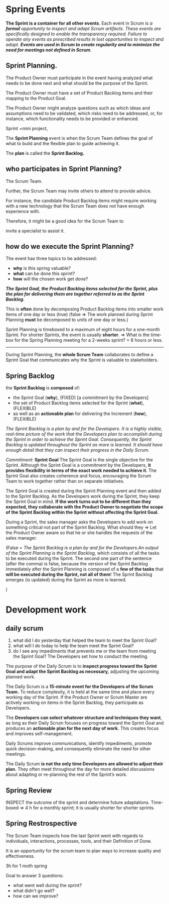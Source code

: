  
# Spring Events 
**The Sprint is a container for all other events**. Each event in Scrum is _a **formal** opportunity to inspect and adapt Scrum artifacts. These events are specifically designed to enable the transparency required. Failure to operate any events as prescribed results in lost opportunities to inspect and adapt. **Events are used in Scrum to create regularity and to minimize the need for meetings not defined in Scrum**._
## Sprint Planning.

The Product Owner must participate in the event having analyzed what needs to be done next and what should be the purpose of the Sprint.

The Product Owner must have a set of Product Backlog items and their mapping to the Product Goal.

The Product Owner might analyze questions such as which ideas and
assumptions need to be validated, which risks need to be addressed,
or, for instance, which functionality needs to be provided or enhanced.

Sprint =mini project,

The **Sprint Planning** event is when the Scrum Team defines the
goal of what to build and the flexible plan to guide achieving it.

The **plan** is called the **Sprint Backlog.**


## who participates in Sprint Planning?

The Scrum Team.

Further, the Scrum Team may invite others to attend to provide advice.

For instance, the candidate Product Backlog items might require working with a new technology that the Scrum Team does not have enough experience with.

Therefore, it might be a good idea for the Scrum Team to

invite a specialist to assist it.

## how do we execute the Sprint Planning?

The event has three topics to be addressed:

- **why** is this spring valuable?
- **what** can be done this sprint?
- **how** will the chosen work get done?


_**The Sprint Goal, the Product Backlog items selected for the Sprint, plus the plan for delivering them are together referred to as the Sprint Backlog**._


This is **often** done by decomposing Product Backlog items into smaller work items of one day or less (true)
(false => The work planned during Sprint Planning **must** be
decomposed to units of one day or less.)

Sprint Planning is timeboxed to a maximum of eight hours for a one-month Sprint. For shorter Sprints, the event is usually **shorter**.  => What is the time-box for the Spring Planning meeting for a 2-weeks sprint? = 8 hours or less.


_______


During Sprint Planning, the **whole Scrum Team** collaborates to define a Sprint Goal that communicates why the Sprint is valuable to stakeholders.


## Spring Backlog
the **Sprint Backlog** is **composed** of:
- the Sprint Goal (**why**), (FIXED) [a commitment by the Developers]
- the set of Product Backlog items selected for the Sprint (**what**),(FLEXIBLE)
- as well as an **actionable plan** for delivering the Increment (**how**), (FLEXIBLE)

_The Sprint Backlog is a plan by and for the Developers. It is a highly visible, real-time picture of the work that the Developers plan to accomplish during the Sprint in order to achieve the Sprint Goal. Consequently, the Sprint Backlog is updated throughout the Sprint as more is learned. It should have enough detail that they can inspect their progress in the Daily Scrum._



_Commitment:_ **Sprint Goal**
The Sprint Goal is the single objective for the Sprint. Although the Sprint Goal is a commitment by the Developers, **it provides flexibility in terms of the exact work needed to achieve it**. The Sprint Goal also creates coherence and focus, encouraging the Scrum Team to work together rather than on separate initiatives.

The Sprint Goal is created during the Sprint Planning event and then added to the Sprint Backlog. As the Developers work during the Sprint, they keep the Sprint Goal in mind. **If the work turns out to be different than they expected, they collaborate with the Product Owner to negotiate the scope of the Sprint Backlog within the Sprint without affecting the Sprint Goal.**



During a Sprint, the sales manager asks the Developers to add work on
something critical not part of the Sprint Backlog. What should they
=> Let the Product Owner aware so that he or she handles the requests of the sales manager.


  (False = _The Sprint Backlog is a plan by and for the Developers.An output of the Sprint Planning is the Sprint Backlog,_ which consists of all the tasks to be   executed during the Sprint.
The second one part of the sentence (after the comma) is false, because the version of the Sprint Backlog immediately after the Sprint Planning is composed of a **few of the tasks** that **will be executed during the Sprint, not all of them**! 
  The Sprint Backlog emerges (is updated) during the Sprint as more is learned.



)

# Development work

## daily scrum 

1. what did I do yesterday that helped the team to meet the Sprint Goal?
2. what will I do today to help the team meet the Sprint Goal?
3. do I see any impediments that prevents me or the team from meeting the Sprint Goal?
The Developers set how to conduct the meeting.

The purpose of the Daily Scrum is to **inspect progress toward the Sprint Goal and adapt the Sprint Backlog as necessary,** adjusting the upcoming planned work.

The Daily Scrum is a **15-minute event for the Developers of the Scrum Team.** To reduce complexity, it is held at the same time and place every working day of the Sprint. If the Product Owner or Scrum Master are actively working on items in the Sprint Backlog, they participate as Developers.

The **Developers can select whatever structure and techniques they want**, as long as their Daily Scrum focuses on progress toward the Sprint Goal and produces an **actionable** **plan for the next day of work.** This creates focus and improves self-management.

Daily Scrums improve communications, identify impediments, promote quick decision-making, and consequently eliminate the need for other meetings.

The Daily Scrum **is not the only time Developers are allowed to adjust their plan.** They often meet throughout the day for more detailed discussions about adapting or re-planning the rest of the Sprint’s work.

## Spring Review

INSPECT the outcome of the sprint and determine future adaptations.
Time-boxed => 4 h for a monthly sprint; it is usually shorter for shorter sprints.

## Spring Restrospective


The Scrum Team inspects how the last Sprint went with regards to individuals, interactions, processes, tools, and their Definition of Done.

It is an opportunity for the scrum team to plan ways to increase quality and effectiveness.

3h for 1 moth spring

Goal to answer 3 questions:
- what went well during the sprint?
- what didn't go well?
- how can we improve?

